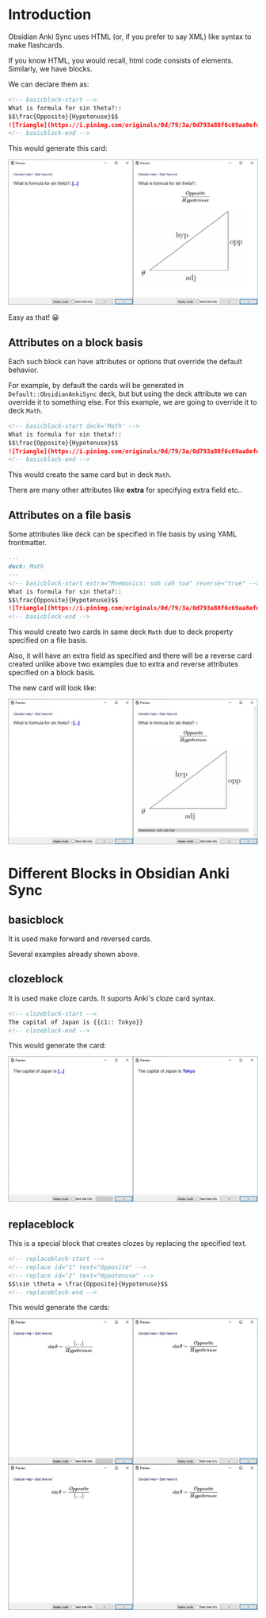 # Introduction

Obsidian Anki Sync uses HTML (or, if you prefer to say XML) like syntax to make flashcards.

If you know HTML, you would recall, html code consists of elements. Similarly, we have blocks.

We can declare them as:

```markdown
<!-- basicblock-start -->
What is formula for sin theta?::
$$\frac{Opposite}{Hypotenuse}$$
![Triangle](https://i.pinimg.com/originals/0d/79/3a/0d793a88f6c69aa8efd54a1012722c12.gif)
<!-- basicblock-end -->
```

This would generate this card:

![Cards](./images/Tut1.jpg)

Easy as that! 😀

## Attributes on a block basis

Each such block can have attributes or options that override the default behavior.

For example, by default the cards will be generated in `Default::ObsidianAnkiSync` deck, but but using the deck attribute we can override it to something else. For this example, we are going to override it to deck `Math`.

```markdown
<!-- basicblock-start deck='Math' -->
What is formula for sin theta?::
$$\frac{Opposite}{Hypotenuse}$$
![Triangle](https://i.pinimg.com/originals/0d/79/3a/0d793a88f6c69aa8efd54a1012722c12.gif)
<!-- basicblock-end -->
```

This would create the same card but in deck `Math`.

There are many other attributes like **extra** for specifying extra field etc..

## Attributes on a file basis

Some attributes like deck can be specified in file basis by using YAML frontmatter.

```markdown
---
deck: Math
---
<!-- basicblock-start extra="Mnemonics: soh cah toa" reverse="true" -->
What is formula for sin theta?::
$$\frac{Opposite}{Hypotenuse}$$
![Triangle](https://i.pinimg.com/originals/0d/79/3a/0d793a88f6c69aa8efd54a1012722c12.gif)
<!-- basicblock-end -->
```

This would create two cards in same deck `Math` due to deck property specified on a file basis. 

Also, it will have an extra field as specified and there will be a reverse card created unlike above two examples due to extra and reverse attributes specified on a block basis.

The new card will look like:

![Cards](./images/Tut2.jpg)

# Different Blocks in Obsidian Anki Sync

## basicblock

It is used make forward and reversed cards.

Several examples already shown above.

## clozeblock

It is used make cloze cards. It suports Anki's cloze card syntax.

```markdown
<!-- clozeblock-start -->
The capital of Japan is {{c1:: Tokyo}}
<!-- clozeblock-end -->
```

This would generate the card:

![Cards](./images/Tut4.jpg)

## replaceblock

This is a special block that creates clozes by replacing the specified text.

```markdown
<!-- replaceblock-start -->
<!-- replace id="1" text="Opposite" -->
<!-- replace id="2" text="Hypotenuse" -->
$$\sin \theta = \frac{Opposite}{Hypotenuse}$$
<!-- replaceblock-end -->
```

This would generate the cards:

![Cards](./images/Tut3.jpg)
